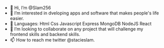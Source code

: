 - 👋 Hi, I’m @Slam256
- 👀 I’m interested in dveloping apps and software that makes people's life easier.
- 🌱 Languages: Html Css Javascript Express MongoDB NodeJS React
- 💞️ I’m looking to collaborate on any project that will challenge my frontend skills and backend skills.
- 📫 How to reach me twitter @stacieslam.

<!---
Slam256/Slam256 is a ✨ special ✨ repository because its `README.md` (this file) appears on your GitHub profile.
You can click the Preview link to take a look at your changes.
--->
